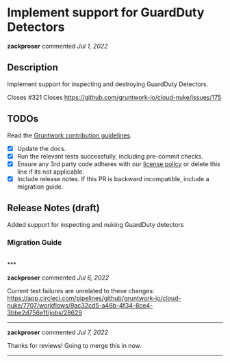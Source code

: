 # Implement support for GuardDuty Detectors

**zackproser** commented *Jul 1, 2022*

<!-- Prepend '[WIP]' to the title if this PR is still a work-in-progress. Remove it when it is ready for review! -->

## Description

Implement support for inspecting and destroying GuardDuty Detectors. 

Closes #321 
Closes https://github.com/gruntwork-io/cloud-nuke/issues/175

<!-- Description of the changes introduced by this PR. -->

## TODOs

Read the [Gruntwork contribution guidelines](https://gruntwork.notion.site/Gruntwork-Coding-Methodology-02fdcd6e4b004e818553684760bf691e).

- [x] Update the docs.
- [x] Run the relevant tests successfully, including pre-commit checks.
- [x] Ensure any 3rd party code adheres with our [license policy](https://www.notion.so/gruntwork/Gruntwork-licenses-and-open-source-usage-policy-f7dece1f780341c7b69c1763f22b1378) or delete this line if its not applicable.
- [x] Include release notes. If this PR is backward incompatible, include a migration guide.

## Release Notes (draft)

<!-- One-line description of the PR that can be included in the final release notes. -->
Added support for inspecting and nuking GuardDuty detectors

### Migration Guide

<!-- Important: If you made any backward incompatible changes, then you must write a migration guide! -->


<br />
***


**zackproser** commented *Jul 6, 2022*

Current test failures are unrelated to these changes: https://app.circleci.com/pipelines/github/gruntwork-io/cloud-nuke/7707/workflows/9ac32cd5-a46b-4f34-8ce4-3bbe2d756e1f/jobs/28629
***

**zackproser** commented *Jul 7, 2022*

Thanks for reviews! Going to merge this in now. 
***

